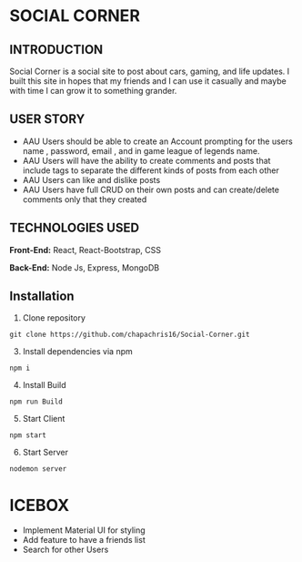 # **SOCIAL CORNER**



## INTRODUCTION
Social Corner is a social site to post about cars, gaming, and life updates. I built this site in hopes that my friends and I can use it casually and maybe with time I can grow it to something grander.

## USER STORY

- AAU Users should be able to create an Account prompting for the users name , password, email , and in game league of legends name.
- AAU Users will have the ability to create comments and posts that include tags to separate the different kinds of posts from each other
- AAU Users can like and dislike posts 
- AAU Users have full CRUD on their own posts and can create/delete comments only that they created 

## TECHNOLOGIES USED

**Front-End:** React, React-Bootstrap, CSS

**Back-End:** Node Js, Express, MongoDB


## Installation

1. Clone repository

```shell
git clone https://github.com/chapachris16/Social-Corner.git
```

3. Install dependencies via npm

```shell
npm i
```

4. Install Build

```shell
npm run Build
```

5. Start Client

```shell
npm start
```

6. Start Server

```shell
nodemon server
```

# ICEBOX

- Implement Material UI for styling 
- Add feature to have a friends list
- Search for other Users


